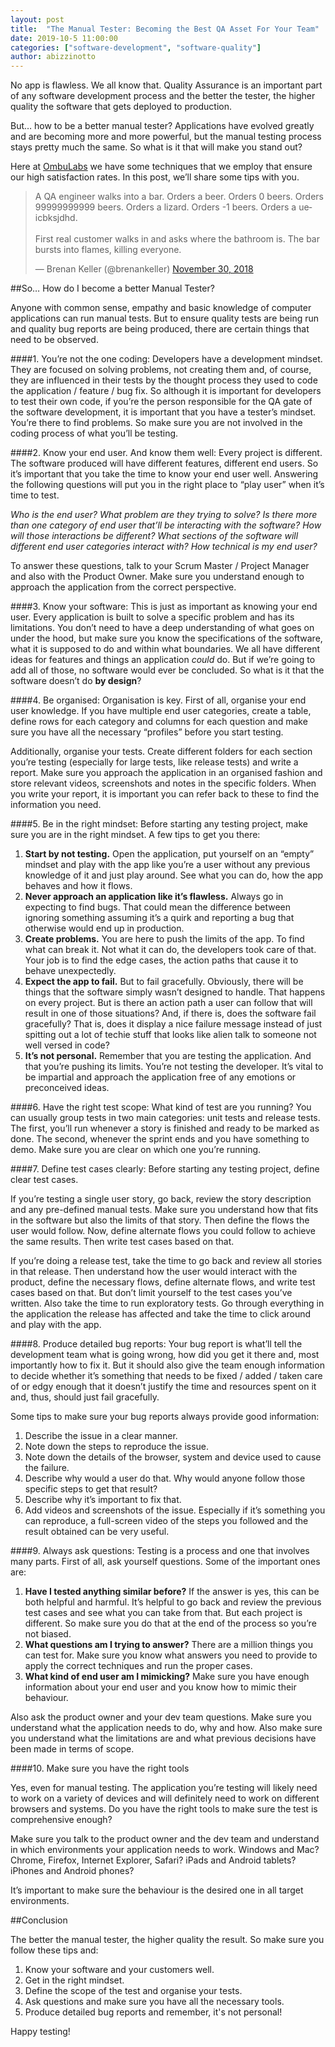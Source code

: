 ```yaml
---
layout: post
title:  "The Manual Tester: Becoming the Best QA Asset For Your Team"
date: 2019-10-5 11:00:00
categories: ["software-development", "software-quality"]
author: abizzinotto
---
```


No app is flawless. We all know that. Quality Assurance is an important part of any software development process and the better the tester, the higher quality the software that gets deployed to production.

But… how to be a better manual tester? Applications have evolved greatly and are becoming more and more powerful, but the manual testing process stays pretty much the same. So what is it that will make you stand out?

Here at [OmbuLabs](https://www.ombulabs.com) we have some techniques that we employ that ensure our high satisfaction rates. In this post, we’ll share some tips with you.

<!--more-->

<blockquote class="twitter-tweet"><p lang="en" dir="ltr">A QA engineer walks into a bar. Orders a beer. Orders 0 beers. Orders 99999999999 beers. Orders a lizard. Orders -1 beers. Orders a ueicbksjdhd. <br><br>First real customer walks in and asks where the bathroom is. The bar bursts into flames, killing everyone.</p>&mdash; Brenan Keller (@brenankeller) <a href="https://twitter.com/brenankeller/status/1068615953989087232?ref_src=twsrc%5Etfw">November 30, 2018</a></blockquote> <script async src="https://platform.twitter.com/widgets.js" charset="utf-8"></script>

##So… How do I become a better Manual Tester?

Anyone with common sense, empathy and basic knowledge of computer applications can run manual tests. But to ensure quality tests are being run and quality bug reports are being produced, there are certain things that need to be observed. 

####1. You’re not the one coding: 
Developers have a development mindset. They are focused on solving problems, not creating them and, of course, they are influenced in their tests by the thought process they used to code the application / feature / bug fix. So although it is important for developers to test their own code, if you’re the person responsible for the QA gate of the software development, it is important that you have a tester’s mindset. You’re there to find problems. So make sure you are not involved in the coding process of what you’ll be testing.

####2. Know your end user. And know them well: 
Every project is different. The software produced will have different features, different end users. So it’s important that you take the time to know your end user well. Answering the following questions will put you in the right place to “play user” when it’s time to test.

*Who is the end user?* 
*What problem are they trying to solve?* 
*Is there more than one category of end user that’ll be interacting with the software?*
*How will those interactions be different?*
*What sections of the software will different end user categories interact with?*
*How technical is my end user?*

To answer these questions, talk to your Scrum Master / Project Manager and also with the Product Owner. Make sure you understand enough to approach the application from the correct perspective.

####3. Know your software:
This is just as important as knowing your end user. Every application is built to solve a specific problem and has its limitations. You don’t need to have a deep understanding of what goes on under the hood, but make sure you know the specifications of the software, what it is supposed to do and within what boundaries. We all have different ideas for features and things an application *could* do. But if we’re going to add all of those, no software would ever be concluded. So what is it that the software doesn’t do **by design**? 

####4. Be organised: 
Organisation is key. First of all, organise your end user knowledge. If you have multiple end user categories, create a table, define rows for each category and columns for each question and make sure you have all the necessary “profiles” before you start testing.

Additionally, organise your tests. Create different folders for each section you’re testing (especially for large tests, like release tests) and write a report. Make sure you approach the application in an organised fashion and store relevant videos, screenshots and notes in the specific folders. When you write your report, it is important you can refer back to these to find the information you need.

####5. Be in the right mindset:
Before starting any testing project, make sure you are in the right mindset. A few tips to get you there:

1. **Start by not testing.** Open the application, put yourself on an “empty” mindset and play with the app like you’re a user without any previous knowledge of it and just play around. See what you can do, how the app behaves and how it flows.
2. **Never approach an application like it’s flawless.** Always go in expecting to find bugs. That could mean the difference between ignoring something assuming it’s a quirk and reporting a bug that otherwise would end up in production.
3. **Create problems.** You are here to push the limits of the app. To find what can break it. Not what it can do, the developers took care of that. Your job is to find the edge cases, the action paths that cause it to behave unexpectedly.
4. **Expect the app to fail.** But to fail gracefully. Obviously, there will be things that the software simply wasn’t designed to handle. That happens on every project. But is there an action path a user can follow that will result in one of those situations? And, if there is, does the software fail gracefully? That is, does it display a nice failure message instead of just spitting out a lot of techie stuff that looks like alien talk to someone not well versed in code?
5. **It’s not personal.** Remember that you are testing the application. And that you’re pushing its limits. You’re not testing the developer. It’s vital to be impartial and approach the application free of any emotions or preconceived ideas. 


####6. Have the right test scope:
What kind of test are you running? You can usually group tests in two main categories: unit tests and release tests. The first, you’ll run whenever a story is finished and ready to be marked as done. The second, whenever the sprint ends and you have something to demo. Make sure you are clear on which one you’re running. 

####7. Define test cases clearly:
Before starting any testing project, define clear test cases. 

If you’re testing a single user story, go back, review the story description and any pre-defined manual tests. Make sure you understand how that fits in the software but also the limits of that story. Then define the flows the user would follow. Now, define alternate flows you could follow to achieve the same results. Then write test cases based on that.

If you’re doing a release test, take the time to go back and review all stories in that release. Then understand how the user would interact with the product, define the necessary flows, define alternate flows, and write test cases based on that. But don’t limit yourself to the test cases you’ve written. Also take the time to run exploratory tests. Go through everything in the application the release has affected and take the time to click around and play with the app. 


####8. Produce detailed bug reports:
Your bug report is what’ll tell the development team what is going wrong, how did you get it there and, most importantly how to fix it. But it should also give the team enough information to decide whether it’s something that needs to be fixed / added / taken care of or edgy enough that it doesn’t justify the time and resources spent on it and, thus, should just fail gracefully.

Some tips to make sure your bug reports always provide good information:

1. Describe the issue in a clear manner.
2. Note down the steps to reproduce the issue.
3. Note down the details of the browser, system and device used to cause the failure.
4. Describe why would a user do that. Why would anyone follow those specific steps to get that result?
5. Describe why it’s important to fix that.
6. Add videos and screenshots of the issue. Especially if it’s something you can reproduce, a full-screen video of the steps you followed and the result obtained can be very useful.

####9. Always ask questions:
Testing is a process and one that involves many parts. First of all, ask yourself questions. Some of the important ones are:

1. **Have I tested anything similar before?** If the answer is yes, this can be both helpful and harmful. It’s helpful to go back and review the previous test cases and see what you can take from that. But each project is different. So make sure you do that at the end of the process so you’re not biased.
2. **What questions am I trying to answer?** There are a million things you can test for. Make sure you know what answers you need to provide to apply the correct techniques and run the proper cases.
3. **What kind of end user am I mimicking?** Make sure you have enough information about your end user and you know how to mimic their behaviour.

Also ask the product owner and your dev team questions. Make sure you understand what the application needs to do, why and how. Also make sure you understand what the limitations are and what previous decisions have been made in terms of scope.

####10. Make sure you have the right tools

Yes, even for manual testing. The application you’re testing will likely need to work on a variety of devices and will definitely need to work on different browsers and systems. Do you have the right tools to make sure the test is comprehensive enough?

Make sure you talk to the product owner and the dev team and understand in which environments your application needs to work. Windows and Mac? Chrome, Firefox, Internet Explorer, Safari? iPads and Android tablets? iPhones and Android phones?

It’s important to make sure the behaviour is the desired one in all target environments.

##Conclusion

The better the manual tester, the higher quality the result. So make sure you follow these tips and:

1. Know your software and your customers well.
2. Get in the right mindset.
3. Define the scope of the test and organise your tests.
4. Ask questions and make sure you have all the necessary tools.
5. Produce detailed bug reports and remember, it's not personal!

Happy testing!
